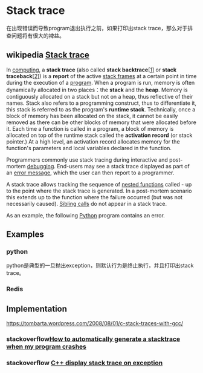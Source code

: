 # Stack trace

在出现错误而导致program退出执行之前，如果打印出stack trace，那么对于排查问题将有很大的裨益。

## wikipedia [Stack trace](https://en.wikipedia.org/wiki/Stack_trace)

In [computing](https://en.wikipedia.org/wiki/Computing), a **stack trace** (also called **stack backtrace**[[1\]](https://en.wikipedia.org/wiki/Stack_trace#cite_note-1) or **stack traceback**[[2\]](https://en.wikipedia.org/wiki/Stack_trace#cite_note-2)) is a **report** of the active [stack frames](https://en.wikipedia.org/wiki/Stack_frame) at a certain point in time during the execution of a [program](https://en.wikipedia.org/wiki/Computer_program). When a program is run, memory is often dynamically allocated in two places：the **stack** and the **heap**. Memory is contiguously allocated on a stack but not on a heap, thus reflective of their names. Stack also refers to a programming construct, thus to differentiate it, this stack is referred to as the program's **runtime stack**. Technically, once a block of memory has been allocated on the stack, it cannot be easily removed as there can be other blocks of memory that were allocated before it. Each time a function is called in a program, a block of memory is allocated on top of the runtime stack called the **activation record** (or stack pointer.) At a high level, an activation record allocates memory for the function's parameters and local variables declared in the function.

Programmers commonly use stack tracing during interactive and post-mortem [debugging](https://en.wikipedia.org/wiki/Debugging). End-users may see a stack trace displayed as part of an [error message](https://en.wikipedia.org/wiki/Error_message), which the user can then report to a programmer.

A stack trace allows tracking the sequence of [nested functions](https://en.wikipedia.org/wiki/Nested_function) called - up to the point where the stack trace is generated. In a post-mortem scenario this extends up to the function where the failure occurred (but was not necessarily caused). [Sibling calls](https://en.wikipedia.org/wiki/Tail_call) do not appear in a stack trace.

As an example, the following [Python](https://en.wikipedia.org/wiki/Python_(programming_language)) program contains an error.



## Examples

### python

python是典型的一旦抛出exception，则默认行为是终止执行，并且打印出stack trace。



### Redis



## Implementation

https://tombarta.wordpress.com/2008/08/01/c-stack-traces-with-gcc/



### stackoverflow[How to automatically generate a stacktrace when my program crashes](https://stackoverflow.com/questions/77005/how-to-automatically-generate-a-stacktrace-when-my-program-crashes)



### stackoverflow [C++ display stack trace on exception](https://stackoverflow.com/questions/691719/c-display-stack-trace-on-exception)
